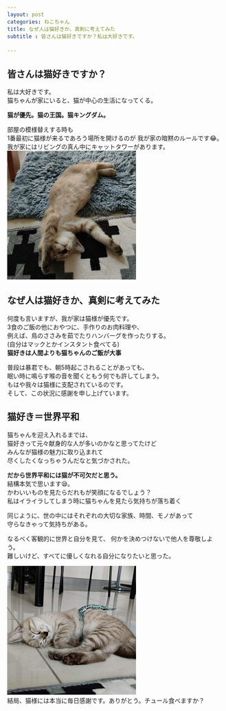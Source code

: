 ```yaml
---
layout: post
categories: ねこちゃん
title: なぜ人は猫好きか、真剣に考えてみた
subtitle : 皆さんは猫好きですか？私は大好きです。

---
```

## 皆さんは猫好きですか？
私は大好きです。<br>
猫ちゃんが家にいると、猫が中心の生活になってくる。

**猫が優先。猫の王国。猫キングダム。**

部屋の模様替えする時も<br>
1番最初に猫様が来るであろう場所を開けるのが
我が家の暗黙のルールです😂。<br>
我が家にはリビングの真ん中にキャットタワーがあります。
![かわいいごま](/assets/img/2021-06-15-3/かわいいごま.jpg)


## なぜ人は猫好きか、真剣に考えてみた
何度も言いますが、我が家は猫様が優先です。<br>
3食のご飯の他におやつに、手作りのお肉料理や、<br>
例えば、鳥のささみを茹でたりハンバーグを作ったりする。<br>
(自分はマックとかインスタント食べてる)<br>
**猫好きは人間よりも猫ちゃんのご飯が大事**<br>

普段は暴君でも、朝5時起こされることがあっても、<br>
眠い時に鳴らす喉の音を聞くともう何でも許してしまう。<br>
もはや我々は猫様に支配されているのです。<br>
そして、この状況に感謝を申し上げています。

## 猫好き＝世界平和
猫ちゃんを迎え入れるまでは、<br>
猫好きって元々献身的な人が多いのかなと思ってたけど<br>
みんなが猫様の魅力に取り込まれて<br>
尽くしたくなっちゃうんだなと気づかされた。<br>

**だから世界平和には猫が不可欠だと思う。**<br>
結構本気で思います😪。<br>
かわいいものを見たらだれもが笑顔になるでしょう？<br>
私はイライラしてしまう時に猫ちゃんを見たら気持ちが落ち着く<br>

同じように、世の中にはそれぞれの大切な家族、時間、モノがあって<br>
守らなきゃって気持ちがある。<br>

なるべく客観的に世界と自分を見て、
何かを決めつけないで他人を尊敬しよう。<br>
難しいけど、すべてに優しくなれる自分になりたいと思った。<br>

![世界平和](/assets/img/2021-06-15-3/世界平和.jpg)<br>
結局、猫様には本当に毎日感謝です。ありがとう。チュール食べますか？<br>
<br>
<br>

